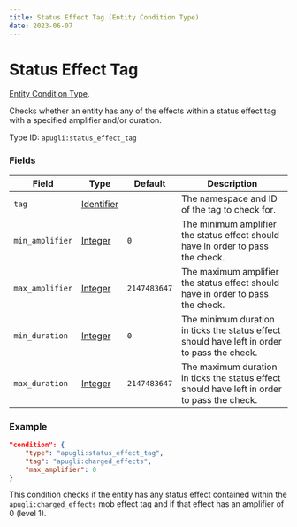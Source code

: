 ```yaml
---
title: Status Effect Tag (Entity Condition Type)
date: 2023-06-07
---
```


# Status Effect Tag

[Entity Condition Type](../entity_condition_types.md).

Checks whether an entity has any of the effects within a status effect tag with a specified amplifier and/or duration.

Type ID: `apugli:status_effect_tag`

### Fields

Field  | Type | Default | Description
-------|------|---------|-------------
`tag` | [Identifier](https://origins.readthedocs.io/en/latest/types/data_types/identifier/) | | The namespace and ID of the tag to check for.
`min_amplifier` | [Integer](https://origins.readthedocs.io/en/latest/types/data_types/integer/) | `0` | The minimum amplifier the status effect should have in order to pass the check.
`max_amplifier` | [Integer](https://origins.readthedocs.io/en/latest/types/data_types/integer/) | `2147483647` | The maximum amplifier the status effect should have in order to pass the check.
`min_duration` | [Integer](https://origins.readthedocs.io/en/latest/types/data_types/integer/) | `0` | The minimum duration in ticks the status effect should have left in order to pass the check.
`max_duration` | [Integer](https://origins.readthedocs.io/en/latest/types/data_types/integer/) | `2147483647` | The maximum duration in ticks the status effect should have left in order to pass the check.

### Example
```json
"condition": {
    "type": "apugli:status_effect_tag",
    "tag": "apugli:charged_effects",
    "max_amplifier": 0
}
```
This condition checks if the entity has any status effect contained within the `apugli:charged_effects` mob effect tag and if that effect has an amplifier of 0 (level 1).